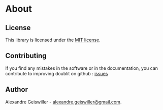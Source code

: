 # About 

## License 
This library is licensed under the [MIT license](https://opensource.org/licenses/MIT).

## Contributing
If you find any mistakes in the software or in the documentation, you can contribute to improving doublit on github : [issues](https://github.com/sitphp/commands/issues)

## Author
Alexandre Geiswiller - [alexandre.geiswiller@gmail.com](mailto:alexandre.geiswiller@gmail.com).